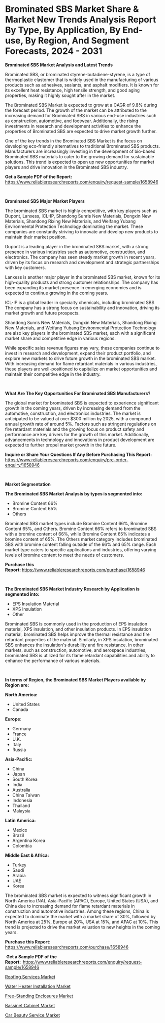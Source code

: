 <p><h1>Brominated SBS Market Share & Market New Trends Analysis Report By Type, By Application, By End-use, By Region, And Segment Forecasts, 2024 - 2031</h1></p><p><strong>Brominated SBS Market Analysis and Latest Trends</strong></p>
<p><p>Brominated SBS, or brominated styrene-butadiene-styrene, is a type of thermoplastic elastomer that is widely used in the manufacturing of various products such as adhesives, sealants, and asphalt modifiers. It is known for its excellent heat resistance, high tensile strength, and good aging properties, making it highly sought after in the market.</p><p>The Brominated SBS Market is expected to grow at a CAGR of 9.8% during the forecast period. The growth of the market can be attributed to the increasing demand for Brominated SBS in various end-use industries such as construction, automotive, and footwear. Additionally, the rising investments in research and development activities to enhance the properties of Brominated SBS are expected to drive market growth further.</p><p>One of the key trends in the Brominated SBS Market is the focus on developing eco-friendly alternatives to traditional Brominated SBS products. Manufacturers are increasingly investing in the development of bio-based Brominated SBS materials to cater to the growing demand for sustainable solutions. This trend is expected to open up new opportunities for market players and drive innovation in the Brominated SBS industry.</p></p>
<p><strong>Get a Sample PDF of the Report:&nbsp;</strong> <a href="https://www.reliableresearchreports.com/enquiry/request-sample/1658946">https://www.reliableresearchreports.com/enquiry/request-sample/1658946</a></p>
<p>&nbsp;</p>
<p><strong>Brominated SBS Major Market Players</strong></p>
<p><p>The brominated SBS market is highly competitive, with key players such as Dupont, Lanxess, ICL-IP, Shandong Sunris New Materials, Dongxin New Materials, Shandong Rixing New Materials, and Weifang Yubang Environmental Protection Technology dominating the market. These companies are constantly striving to innovate and develop new products to maintain their market position.</p><p>Dupont is a leading player in the brominated SBS market, with a strong presence in various industries such as automotive, construction, and electronics. The company has seen steady market growth in recent years, driven by its focus on research and development and strategic partnerships with key customers.</p><p>Lanxess is another major player in the brominated SBS market, known for its high-quality products and strong customer relationships. The company has been expanding its market presence in emerging economies and is expected to continue growing in the coming years.</p><p>ICL-IP is a global leader in specialty chemicals, including brominated SBS. The company has a strong focus on sustainability and innovation, driving its market growth and future prospects.</p><p>Shandong Sunris New Materials, Dongxin New Materials, Shandong Rixing New Materials, and Weifang Yubang Environmental Protection Technology are also key players in the brominated SBS market, each with a significant market share and competitive edge in various regions.</p><p>While specific sales revenue figures may vary, these companies continue to invest in research and development, expand their product portfolio, and explore new markets to drive future growth in the brominated SBS market. With increasing demand for flame retardant materials in various industries, these players are well-positioned to capitalize on market opportunities and maintain their competitive edge in the industry.</p></p>
<p>&nbsp;</p>
<p><strong>What Are The Key Opportunities For Brominated SBS Manufacturers?</strong></p>
<p><p>The global market for brominated SBS is expected to experience significant growth in the coming years, driven by increasing demand from the automotive, construction, and electronics industries. The market is anticipated to be valued at over $300 million by 2025, with a compound annual growth rate of around 5%. Factors such as stringent regulations on fire retardant materials and the growing focus on product safety and performance are key drivers for the growth of this market. Additionally, advancements in technology and innovations in product development are expected to further propel market growth in the future.</p></p>
<p><strong>Inquire or Share Your Questions If Any Before Purchasing This Report:</strong> <a href="https://www.reliableresearchreports.com/enquiry/pre-order-enquiry/1658946">https://www.reliableresearchreports.com/enquiry/pre-order-enquiry/1658946</a></p>
<p>&nbsp;</p>
<p><strong>Market Segmentation</strong></p>
<p><strong>The Brominated SBS Market Analysis by types is segmented into:</strong></p>
<p><ul><li>Bromine Content 66%</li><li>Bromine Content 65%</li><li>Others</li></ul></p>
<p><p>Brominated SBS market types include Bromine Content 66%, Bromine Content 65%, and Others. Bromine Content 66% refers to brominated SBS with a bromine content of 66%, while Bromine Content 65% indicates a bromine content of 65%. The Others market category includes brominated SBS with bromine content falling outside of the 66% and 65% range. Each market type caters to specific applications and industries, offering varying levels of bromine content to meet the needs of customers.</p></p>
<p><strong>Purchase this Report:&nbsp;</strong><a href="https://www.reliableresearchreports.com/purchase/1658946">https://www.reliableresearchreports.com/purchase/1658946</a></p>
<p>&nbsp;</p>
<p><strong>The Brominated SBS Market Industry Research by Application is segmented into:</strong></p>
<p><ul><li>EPS Insulation Material</li><li>XPS Insulation</li><li>Other</li></ul></p>
<p><p>Brominated SBS is commonly used in the production of EPS insulation material, XPS insulation, and other insulation products. In EPS insulation material, brominated SBS helps improve the thermal resistance and fire retardant properties of the material. Similarly, in XPS insulation, brominated SBS enhances the insulation's durability and fire resistance. In other markets, such as construction, automotive, and aerospace industries, brominated SBS is utilized for its flame retardant capabilities and ability to enhance the performance of various materials.</p></p>
<p>&nbsp;</p>
<p><strong>In terms of Region, the Brominated SBS Market Players available by Region are:</strong></p>
<p>
    <p> <strong> North America: </strong>
        <ul>
            <li>United States</li>
            <li>Canada</li>
        </ul>
        </p> 
    <p> <strong> Europe: </strong>
        <ul>
            <li>Germany</li>
            <li>France</li>
            <li>U.K.</li>
            <li>Italy</li>
            <li>Russia</li>
        </ul>
        </p> 
    <p> <strong> Asia-Pacific: </strong>
        <ul>
            <li>China</li>
            <li>Japan</li>
            <li>South Korea</li>
            <li>India</li>
            <li>Australia</li>
            <li>China Taiwan</li>
            <li>Indonesia</li>
            <li>Thailand</li>
            <li>Malaysia</li>
        </ul>
        </p> 
    <p> <strong> Latin America: </strong>
        <ul>
            <li>Mexico</li>
            <li>Brazil</li>
            <li>Argentina Korea</li>
            <li>Colombia</li>
        </ul>
        </p> 
    <p> <strong> Middle East & Africa: </strong>
        <ul>
            <li>Turkey</li>
            <li>Saudi</li>
            <li>Arabia</li>
            <li>UAE</li>
            <li>Korea</li>
        </ul>
    </p>
    </p>
<p><p>The brominated SBS market is expected to witness significant growth in North America (NA), Asia-Pacific (APAC), Europe, United States (USA), and China due to increasing demand for flame retardant materials in construction and automotive industries. Among these regions, China is expected to dominate the market with a market share of 30%, followed by North America at 25%, Europe at 20%, USA at 15%, and APAC at 10%. This trend is projected to drive the market valuation to new heights in the coming years.</p></p>
<p><strong>Purchase this Report: </strong><a href="https://www.reliableresearchreports.com/purchase/1658946">https://www.reliableresearchreports.com/purchase/1658946</a></p>
<p>&nbsp;<strong>Get a Sample PDF of the Report:&nbsp;&nbsp;</strong><a href="https://www.reliableresearchreports.com/enquiry/request-sample/1658946">https://www.reliableresearchreports.com/enquiry/request-sample/1658946</a></p>
<p><strong></strong></p>
<p><p><a href="https://medium.com/@kendraadams4456/roofing-services-market-analysis-and-sze-forecasted-for-period-from-2024-to-2031-b934479fa8ce">Roofing Services Market</a></p><p><a href="https://medium.com/@kendraadams4456/water-heater-installation-market-analysis-and-sze-forecasted-for-period-from-2024-to-2031-bc4bea7db325">Water Heater Installation Market</a></p><p><a href="https://github.com/Sinjinluong3e0awx2m195k76/Market-Research-Report-List-1/blob/main/free-standing-enclosures-market.md">Free-Standing Enclosures Market</a></p><p><a href="https://github.com/shotows/Market-Research-Report-List-1/blob/main/bassinet-cabinet-market.md">Bassinet Cabinet Market</a></p><p><a href="https://medium.com/@donaldyoung656/car-beauty-service-market-exploring-market-share-market-trends-and-future-growth-3835f1704fa8">Car Beauty Service Market</a></p></p>